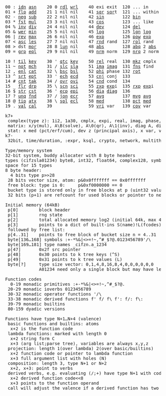 <pre>
00 : <a href="../../blob/master/k.go#L721">idn</a> <a href="../../blob/master/k.go#L3903">asn</a>    20 0 <a href="../../blob/master/k.go#L3555">rdl</a> <a href="../../blob/master/k.go#L3559">wrl</a>    40 exi exit  120 ... in       60 <a href="../../blob/master/k.go#L4200">prm</a>  140
01 + <a href="../../blob/master/k.go#L722">flp</a> <a href="../../blob/master/k.go#L1904">add</a>    21 1 nil nil    41 <a href="../../blob/master/k.go#L1710">sqr</a> <a href="../../blob/master/k.go#L1710">sqr</a>t  121 ... within   61      141
02 - <a href="../../blob/master/k.go#L761">neg</a> <a href="../../blob/master/k.go#L1905">sub</a>    22 2 nil nil    42 <a href="../../blob/master/k.go#L1713">sin</a>       122 <a href="../../blob/master/k.go#L3779">bin</a>          62      142
03 * <a href="../../blob/master/k.go#L764">fst</a> <a href="../../blob/master/k.go#L1906">mul</a>    23 3 nil nil    43 <a href="../../blob/master/k.go#L1716">cos</a>       123 ... like     63      143
04 % <a href="../../blob/master/k.go#L802">inv</a> <a href="../../blob/master/k.go#L1907">div</a>    24 4 nil nil    44 <a href="../../blob/master/k.go#L4797">dev</a>       124 <a href="../../blob/master/k.go#L4167">del</a>          64      144
05 & <a href="../../blob/master/k.go#L805">wer</a> <a href="../../blob/master/k.go#L1908">min</a>    25 5 nil nil    45 <a href="../../blob/master/k.go#L1734">log</a>       125 <a href="../../blob/master/k.go#L1913">lgn</a> <a href="../../blob/master/k.go#L1734">log</a>      65      145
06 | <a href="../../blob/master/k.go#L831">rev</a> <a href="../../blob/master/k.go#L1909">max</a>    26 6 nil nil    46 <a href="../../blob/master/k.go#L1737">exp</a>       126 <a href="../../blob/master/k.go#L1916">pow</a> <a href="../../blob/master/k.go#L1737">exp</a>      66      146
07 < <a href="../../blob/master/k.go#L862">asc</a> <a href="../../blob/master/k.go#L1910">les</a>    27 7 nil nil    47 <a href="../../blob/master/k.go#L4286">rnd</a> rand  127 <a href="../../blob/master/k.go#L4237">rol</a> rand     67      147
08 > dst <a href="../../blob/master/k.go#L1911">mor</a>    28 8 <a href="../../blob/master/k.go#L3565">lun</a> nil    48 <a href="../../blob/master/k.go#L1719">abs</a>       128 <a href="../../blob/master/k.go#L1727">abq</a> 2 <a href="../../blob/master/k.go#L1719">abs</a>    68      148
09 = <a href="../../blob/master/k.go#L880">grp</a> <a href="../../blob/master/k.go#L1912">eql</a>    29 9 nil nil    49 <a href="../../blob/master/k.go#L4374">nrm</a> norm  129 <a href="../../blob/master/k.go#L4375">nrq</a> 2 norm   69      149
                                                                          
10 ! <a href="../../blob/master/k.go#L909">til</a> <a href="../../blob/master/k.go#L1957">key</a>    30 ' <a href="../../blob/master/k.go#L3118">qtc</a> <a href="../../blob/master/k.go#L1957">key</a>    50 <a href="../../blob/master/k.go#L1740">rel</a> real  130 <a href="../../blob/master/k.go#L4720">mkz</a> cmplx    70      150
11 ~ <a href="../../blob/master/k.go#L970">not</a> <a href="../../blob/master/k.go#L1991">mch</a>    31 / <a href="../../blob/master/k.go#L3119">slc</a> <a href="../../blob/master/k.go#L3116">sla</a>    51 <a href="../../blob/master/k.go#L1741">ima</a> <a href="../../blob/master/k.go#L1741">ima</a>g  131 <a href="../../blob/master/k.go#L2475">fns</a> find     71      151
12 , <a href="../../blob/master/k.go#L989">enl</a> <a href="../../blob/master/k.go#L2036">cat</a>    32 \ <a href="../../blob/master/k.go#L3120">bsc</a> <a href="../../blob/master/k.go#L3117">bsl</a>    52 <a href="../../blob/master/k.go#L1742">phi</a> phase 132 <a href="../../blob/master/k.go#L2240">rot</a>          72      152
13 ^ <a href="../../blob/master/k.go#L1007">srt</a> <a href="../../blob/master/k.go#L2147">ept</a>    33 ' <a href="../../blob/master/k.go#L3127">ech</a> <a href="../../blob/master/k.go#L3153">ecd</a>    53 <a href="../../blob/master/k.go#L1770">cnj</a> conj  133              73      153
14 # <a href="../../blob/master/k.go#L1008">cnt</a> <a href="../../blob/master/k.go#L2173">tak</a>    34 / <a href="../../blob/master/k.go#L3267">ovr</a> <a href="../../blob/master/k.go#L3405">ovi</a>    54 <a href="../../blob/master/k.go#L4554">cnd</a> cond  134              74      154
15 _ <a href="../../blob/master/k.go#L1016">flr</a> <a href="../../blob/master/k.go#L2241">drp</a>    35 \ <a href="../../blob/master/k.go#L3326">scn</a> <a href="../../blob/master/k.go#L3438">sci</a>    55 <a href="../../blob/master/k.go#L1828">zxp</a> <a href="../../blob/master/k.go#L1737">exp</a>i  135 <a href="../../blob/master/k.go#L1791">rxp</a> <a href="../../blob/master/k.go#L1737">exp</a>i     75      155
16 $ <a href="../../blob/master/k.go#L1025">str</a> <a href="../../blob/master/k.go#L2345">cst</a>    36 ' <a href="../../blob/master/k.go#L3173">ecp</a> <a href="../../blob/master/k.go#L3219">epi</a>    56 <a href="../../blob/master/k.go#L945">dia</a> <a href="../../blob/master/k.go#L945">dia</a>g  136              76      156
17 ? <a href="../../blob/master/k.go#L1091">unq</a> <a href="../../blob/master/k.go#L2440">fnd</a>    37 / <a href="../../blob/master/k.go#L3688">jon</a> <a href="../../blob/master/k.go#L3239">ecr</a>    57 <a href="../../blob/master/k.go#L4892">avg</a>       137 <a href="../../blob/master/k.go#L4923">mvg</a> <a href="../../blob/master/k.go#L4892">avg</a>      77      157
18 @ <a href="../../blob/master/k.go#L1123">tip</a> <a href="../../blob/master/k.go#L2507">atx</a>    38 \ <a href="../../blob/master/k.go#L3655">spl</a> <a href="../../blob/master/k.go#L3253">ecl</a>    58 <a href="../../blob/master/k.go#L5028">med</a>       138 <a href="../../blob/master/k.go#L5040">pct</a> <a href="../../blob/master/k.go#L5028">med</a>      78      158
19 . <a href="../../blob/master/k.go#L1133">val</a> <a href="../../blob/master/k.go#L2970">cal</a>    39              59 <a href="../../blob/master/k.go#L4823">vri</a> var   139 <a href="../../blob/master/k.go#L4844">cov</a> var      79      15

k7+
 complex(type z): 1i2, 1a30, cmplx, expi, real, imag, phase, conj, rand 3i(binormal)
 matrix: x/y(mul), A\B(solve), A\0(qr), A\1(inv), diag A, diag v, norm, cond
 stat: x med (pct/erf/cum), dev z (principal axis), x var, var z (cov), x avg (cum/win/exp)
k7-
 32bit, time/duration, :expr, ksql, crypto, network, multithread
 
Type/memory system
32-bit system, buddy allocater with 8 byte headers
types (cifzsla01234) byte8, int32, float64, complex128, symbol64, list32, dict64, funcs
space for 15 types
8 byte header:
  4 bits type p>>28
 28 bits vector size, atom: p&0x0fffffff == 0x0fffffff
 free block: type is 0:     p&0xf0000000 == 0
 bucket type is stored only in free blocks at p (uint32 value)
 32 bits (p+1) are refcount for used blocks or pointer to next free

Initial memory (64kB)
 p[0]        block header
 p[1]        rng state
 p[2]        total allocated memory log2 (initial 64k, max 4G) uint32
 p[3]        points to a dict of built-ins S(name)!L(fcodes)
 followed by free list:
 p[4..31]    points to free block of bucket size n = 4..31
 byte[136…168] symbols :+-*%&|<>=!~,^#_$?@.0123456789'/\
 byte[169…181] type names _cifzn.a_1234
 p[47]       0x2f src pointer
 p[48]       0x30 points to k tree keys (^S)
 p[49]       0x31 points to k tree values (L)
 byte[?]     type size vector: 0,1,4,8,16,8,4,0,0,0,0,0,0
             A01234 need only a single block but may have length>0

Function codes
  0-19 monadic primitives :+-*%&|<>=!~,^#_$?@.
 20-29 monadic ioverbs 0123456789
 30-32 monadic operator functions '/\
 33-38 monadic derived functions f' f/ f\ f': f/: f\:
 39-79 monadic builtins
 80-159 dyadic versions

Functions have type N+1…N+4 (valence)
 basic functions and builtins: atoms
  x+2 is the function code
 lambda functions: marked with length 0
  x+2 string form C
  x+3 (arg list;parse tree), variables are always x,y,z
 projection: length 1(over lambda) 2(over basic/builtins)
  x+2 function code or pointer to lambda function
  x+3 full argument list with holes (N)
 composition: length 3, type N+1 or N+2
  x+2, x+3: point to verbs
 derived verbs, e.g. evaluating (/;+) have type N+1 with code > 256
  x+2 derived function code<<8
  x+3 points to the function operand
 call will adjust the valence if a derived function has two arguments

</pre>